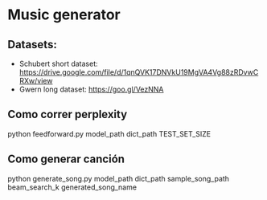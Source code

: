 # Music generator

## Datasets:
- Schubert short dataset: https://drive.google.com/file/d/1qnQVK17DNVkU19MgVA4Vg88zRDvwCRXw/view
- Gwern long dataset: https://goo.gl/VezNNA

## Como correr perplexity
python feedforward.py model\_path dict\_path TEST\_SET\_SIZE

## Como generar canción
python generate_song.py model\_path dict\_path sample\_song\_path beam\_search\_k generated\_song\_name
